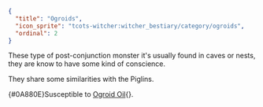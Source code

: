 ```json
{
  "title": "Ogroids",
  "icon_sprite": "tcots-witcher:witcher_bestiary/category/ogroids",
  "ordinal": 2
}
```

These type of post-conjunction monster it's usually found in caves or
nests, they are know to have some kind of conscience. 


They share some similarities with the Piglins.


{#0A880E}Susceptible to [Ogroid Oil](^tcots-witcher:alchemy/monster_oils){}.